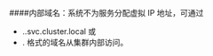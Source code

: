 
####内部域名：系统不为服务分配虚拟 IP 地址，可通过 
- <service name>.<namespace>.svc.cluster.local 或 
- <service name>.<namespace> 格式的域名从集群内部访问。